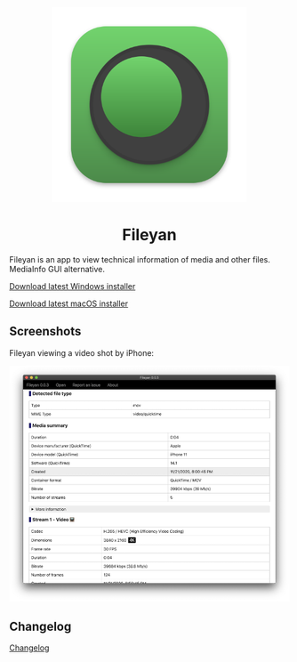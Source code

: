 <div align="center">
	<img src="./assets/fileyan.svg" width="350" height="350" alt="fileyan"/>
	<br>
	<h1>Fileyan</h1>
</div>

Fileyan is an app to view technical information of media and other files. MediaInfo GUI alternative.

[Download latest Windows installer](https://coldfunction.com/dds/mgenware/fileyan/Fileyan%20Setup%200.0.3.exe)

[Download latest macOS installer](https://coldfunction.com/dds/mgenware/fileyan/Fileyan-0.0.3.dmg)

## Screenshots

Fileyan viewing a video shot by iPhone:

<img src="./assets/fileyan-screenshot.png" width="1000" alt="Fileyan screenshot">

## Changelog

[Changelog](https://github.com/mgenware/fileyan-issues/milestones?state=closed)
